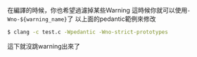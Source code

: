 在編譯的時候，你也希望過濾掉某些Warning
這時候你就可以使用`-Wno-${warning_name}`了
以上面的pedantic範例來修改
``` bash
$ clang -c test.c -Wpedantic -Wno-strict-prototypes
```
這下就沒跳warning出來了
